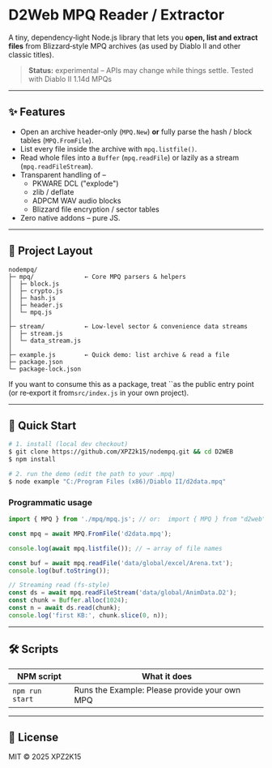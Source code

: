 # D2Web MPQ Reader / Extractor

A tiny, dependency‑light Node.js library that lets you **open, list and extract files** from Blizzard‐style MPQ archives (as used by Diablo II and other classic titles).

> **Status:** experimental – APIs may change while things settle. Tested with Diablo II 1.14d MPQs

---

## ✨ Features

- Open an archive header‑only (`MPQ.New`) **or** fully parse the hash / block tables (`MPQ.FromFile`).
- List every file inside the archive with `mpq.listfile()`.
- Read whole files into a `Buffer` (`mpq.readFile`) or lazily as a stream (`mpq.readFileStream`).
- Transparent handling of –
  - PKWARE DCL ("explode")
  - zlib / deflate
  - ADPCM WAV audio blocks
  - Blizzard file encryption / sector tables
- Zero native addons – pure JS.

---

## 📁 Project Layout

```
nodempq/
├─ mpq/              ← Core MPQ parsers & helpers
│  ├─ block.js
│  ├─ crypto.js
│  ├─ hash.js
│  ├─ header.js
│  └─ mpq.js
│
├─ stream/           ← Low‑level sector & convenience data streams
│  ├─ stream.js
│  └─ data_stream.js
│
├─ example.js        ← Quick demo: list archive & read a file
├─ package.json
└─ package‑lock.json
```

If you want to consume this as a package, treat ``as the public entry point (or re‑export it from`src/index.js` in your own project).

---

## 🚀 Quick Start

```bash
# 1. install (local dev checkout)
$ git clone https://github.com/XPZ2k15/nodempq.git && cd D2WEB
$ npm install

# 2. run the demo (edit the path to your .mpq)
$ node example "C:/Program Files (x86)/Diablo II/d2data.mpq"
```

### Programmatic usage

```js
import { MPQ } from './mpq/mpq.js'; // or:  import { MPQ } from "d2web";

const mpq = await MPQ.FromFile('d2data.mpq');

console.log(await mpq.listfile()); // → array of file names

const buf = await mpq.readFile('data/global/excel/Arena.txt');
console.log(buf.toString());

// Streaming read (fs‑style)
const ds = await mpq.readFileStream('data/global/AnimData.D2');
const chunk = Buffer.alloc(1024);
const n = await ds.read(chunk);
console.log('first KB:', chunk.slice(0, n));
```

---

## 🛠️ Scripts

| NPM script      | What it does                                  |
| --------------- | --------------------------------------------- |
| `npm run start` | Runs the Example: Please provide your own MPQ |

---

## 📝 License

MIT © 2025 XPZ2K15
